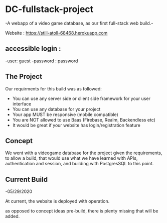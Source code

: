 # DC-fullstack-project
-A webapp of a video game database, as our first full-stack web build.-

Website : https://still-atoll-68468.herokuapp.com

## accessible login :
-user: guest
-password : password


## The Project 
Our requirments for this build was as followed:

- You can use any server side or client side framework for your user interface 
- You can use any database for your project 
- Your app MUST be responsive (mobile compatible)
- You are NOT allowed to use Baas (Firebase, Realm, Backendless etc) 
- It would be great if your website has login/registration feature

## Concept
We went with a videogame database for the project given the requirements, to allow a build, 
that would use what we have learned with APIs, authentication and session, and building with PostgresSQL to this point.

## Current Build
-05/29/2020

At current, the website is deployed with operation.

as opposed to concept ideas pre-build, there is plenty missing that will be added.
